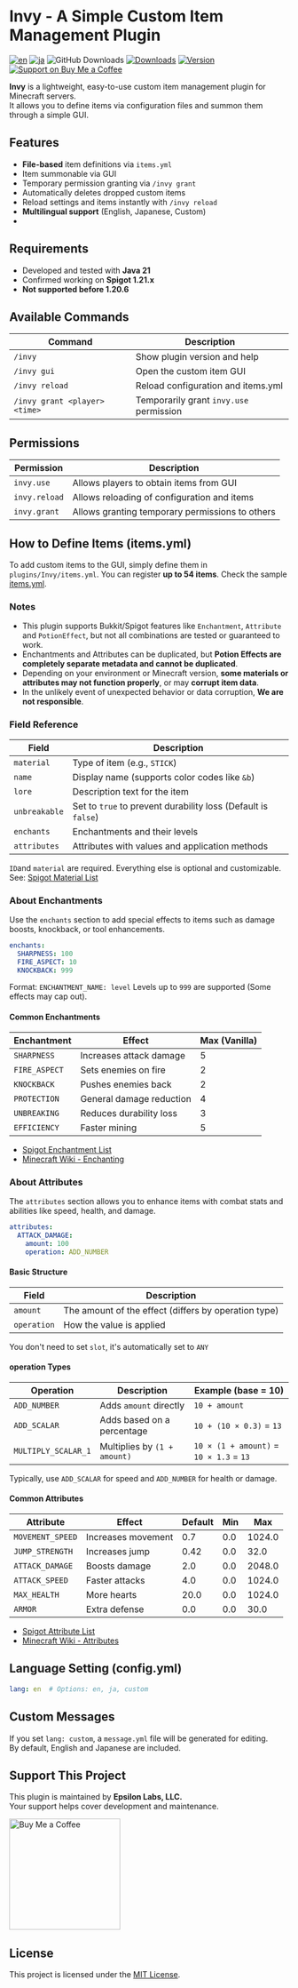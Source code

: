 # Invy - A Simple Custom Item Management Plugin

[![en](https://img.shields.io/badge/lang-en-red.svg)](README_en.md)
[![ja](https://img.shields.io/badge/lang-ja-blue.svg)](README.md)
![GitHub Downloads](https://img.shields.io/github/downloads/epsilon-labs-llc/Invy/total?color=orange&label=GitHub%20Downloads)
[![Downloads](https://img.shields.io/spiget/downloads/124328?label=Spigot%20Downloads&color=orange)](https://www.spigotmc.org/resources/124328/)
[![Version](https://img.shields.io/spiget/version/124328?color=brightgreen)](https://www.spigotmc.org/resources/124328/)
[![Support on Buy Me a Coffee](https://img.shields.io/badge/Support-Buy%20Me%20a%20Coffee-ffdd00?logo=buymeacoffee)](https://buymeacoffee.com/epsilonlabs)

**Invy** is a lightweight, easy-to-use custom item management plugin for Minecraft servers.  
It allows you to define items via configuration files and summon them through a simple GUI.

## Features

- **File-based** item definitions via `items.yml`
- Item summonable via GUI
- Temporary permission granting via `/invy grant`
- Automatically deletes dropped custom items
- Reload settings and items instantly with `/invy reload`
- **Multilingual support** (English, Japanese, Custom)
- 
## Requirements

- Developed and tested with **Java 21**
- Confirmed working on **Spigot 1.21.x**
- **Not supported before 1.20.6**

## Available Commands

| Command                       | Description                             |
|-------------------------------|-----------------------------------------|
| `/invy`                       | Show plugin version and help            |
| `/invy gui`                   | Open the custom item GUI                |
| `/invy reload`                | Reload configuration and items.yml      |
| `/invy grant <player> <time>` | Temporarily grant `invy.use` permission |

## Permissions

| Permission      | Description                                     |
|-----------------|-------------------------------------------------|
| `invy.use`      | Allows players to obtain items from GUI         |
| `invy.reload`   | Allows reloading of configuration and items     |
| `invy.grant`    | Allows granting temporary permissions to others |

## How to Define Items (items.yml)
To add custom items to the GUI, simply define them in `plugins/Invy/items.yml`.
You can register **up to 54 items**.
Check the sample [items.yml](src/main/resources/items.yml).

### Notes
- This plugin supports Bukkit/Spigot features like `Enchantment`, `Attribute` and `PotionEffect`, but not all combinations are tested or guaranteed to work.
- Enchantments and Attributes can be duplicated, but **Potion Effects are completely separate metadata and cannot be duplicated**.
- Depending on your environment or Minecraft version, **some materials or attributes may not function properly**, or may **corrupt item data**.
- In the unlikely event of unexpected behavior or data corruption, **We are not responsible**.

### Field Reference

| Field         | Description                                                   |
|---------------|---------------------------------------------------------------|
| `material`    | Type of item (e.g., `STICK`)                                  |
| `name`        | Display name (supports color codes like `&b`)                 |
| `lore`        | Description text for the item                                 |
| `unbreakable` | Set to `true` to prevent durability loss (Default is `false`) |
| `enchants`    | Enchantments and their levels                                 |
| `attributes`  | Attributes with values and application methods                |

`ID`and `material` are required. Everything else is optional and customizable.
See: [Spigot Material List](https://hub.spigotmc.org/javadocs/bukkit/org/bukkit/Material.html) 

### About Enchantments
Use the `enchants` section to add special effects to items such as damage boosts, knockback, or tool enhancements.

```yaml
enchants:
  SHARPNESS: 100
  FIRE_ASPECT: 10
  KNOCKBACK: 999
```
Format: `ENCHANTMENT_NAME: level`
Levels up to `999` are supported (Some effects may cap out).

#### Common Enchantments

| Enchantment   | Effect                   | Max (Vanilla) |
|---------------|--------------------------|---------------|
| `SHARPNESS`   | Increases attack damage  | 5             |
| `FIRE_ASPECT` | Sets enemies on fire     | 2             | 
| `KNOCKBACK`   | Pushes enemies back      | 2             | 
| `PROTECTION`  | General damage reduction | 4             | 
| `UNBREAKING`  | Reduces durability loss  | 3             | 
| `EFFICIENCY`  | Faster mining            | 5             | 

- [Spigot Enchantment List](https://hub.spigotmc.org/javadocs/bukkit/org/bukkit/enchantments/Enchantment.html)
- [Minecraft Wiki - Enchanting](https://minecraft.wiki/w/Enchanting)

### About Attributes
The `attributes` section allows you to enhance items with combat stats and abilities like speed, health, and damage.

```yaml
attributes:
  ATTACK_DAMAGE:
    amount: 100
    operation: ADD_NUMBER
```

#### Basic Structure

| Field       | Description                                          |
|-------------|------------------------------------------------------|
| `amount`    | The amount of the effect (differs by operation type) |
| `operation` | How the value is applied                             |

You don't need to set `slot`, it's automatically set to `ANY`

#### operation Types

| Operation           | Description                  | Example (base = 10)                     |
|---------------------|------------------------------|-----------------------------------------|
| `ADD_NUMBER`        | Adds `amount` directly       | `10 + amount`                           |
| `ADD_SCALAR`        | Adds based on a percentage   | `10 + (10 × 0.3)` = `13`                |
| `MULTIPLY_SCALAR_1` | Multiplies by `(1 + amount)` | `10 × (1 + amount)` = `10 × 1.3` = `13` |

Typically, use `ADD_SCALAR` for speed and  `ADD_NUMBER` for health or damage.

#### Common Attributes

| Attribute        | Effect             | Default | Min | Max    |
|------------------|--------------------|---------|-----|--------|
| `MOVEMENT_SPEED` | Increases movement | 0.7     | 0.0 | 1024.0 |
| `JUMP_STRENGTH`  | Increases jump     | 0.42    | 0.0 | 32.0   |
| `ATTACK_DAMAGE`  | Boosts damage      | 2.0     | 0.0 | 2048.0 |
| `ATTACK_SPEED`   | Faster attacks     | 4.0     | 0.0 | 1024.0 |
| `MAX_HEALTH`     | More hearts        | 20.0    | 0.0 | 1024.0 |
| `ARMOR`          | Extra defense      | 0.0     | 0.0 | 30.0   |

- [Spigot Attribute List](https://hub.spigotmc.org/javadocs/spigot/org/bukkit/attribute/Attribute.html)
- [Minecraft Wiki - Attributes](https://minecraft.wiki/w/Attribute)

## Language Setting (config.yml)

```yaml
lang: en  # Options: en, ja, custom
```

## Custom Messages
If you set `lang: custom`, a `message.yml` file will be generated for editing.  
By default, English and Japanese are included.

## Support This Project

This plugin is maintained by **Epsilon Labs, LLC.**  
Your support helps cover development and maintenance.

<a href="https://www.buymeacoffee.com/epsilonlabs" target="_blank">
  <img src="https://cdn.buymeacoffee.com/buttons/v2/default-yellow.png" alt="Buy Me a Coffee" width="200" />
</a>

## License
This project is licensed under the [MIT License](LICENSE).

